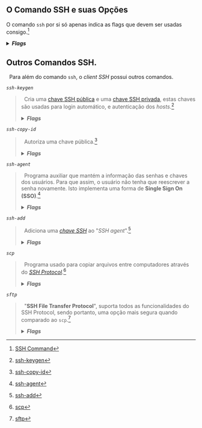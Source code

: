 ## O Comando SSH e suas Opções
O comando `ssh` por si só apenas indica as flags que devem ser usadas consigo.[^1]
<details>
  <summary>
    <b>
      <i>
        Flags
      </i>
    </b>
  </summary>

>- `-1`: Usa apenas a versão 1 do protocolo SSH.
>
>- `-2`: Usa apenas a versão 2 do protocolo SSH.
>
>- `-4`: Usa apenas o endereço IPv4.
>
>- `-6`: Usa apenas o endereço IPv6.
>
>- `-A`: Habilita o encaminhamento do agente de autenticação.
>
>- `-a`: Desabilita o encaminhamento do agente de autenticação.
>
>- `-C`: Usa compressão de dados.
>
>- `-c cipher_spec`: Seleciona a especificação *cipher* para encriptar a seção.
>
>- `-D [bind_address:]*port*`: Porta de encaminhamento de nível de aplicação dinâmico. Esse comando aloca um *socket* para ser usada pela porta local. Quando a conexão e feita por essa porta, ela e encaminhada por um canal seguro, e o protocolo de aplicação e usado para determinar onde uma maquina remota tem de se conectar.
>
>- `-E log_file`: Acrescenta *debug logs* a *log_file* ao invés do *standard error*.
>
>- `-F configfile`: Especifica um arquivo de configuração por usuário. O arquivo padrão e `~/.ssh/config`.
>
>- `-g`: Permite que hosts remotos se conectem as portas de encaminhamento locais.
>
>- `-i identity_file`: Arquivo por onde a *identity key*(chave privada) para autenticação de chave publica será lida.
>
>- `-J [user*@]host[:port]`: Conecta ao host fazendo primeiro uma conexão SSH a *pjump host[(/iam/jump-host)* e então estabelecendo um *[TCP Forwarding](https://www.ssh.com/ssh/tunneling/example)* para o destino final
>
>- `-l login_name`: Especifica o usuário para fazer *log in* na maquina remota.
>
>- `-p port`: Porta para conectar no *host* remoto.
>
>- `-q`: *Quiet Mode*.
>
>- `-V`: Mostra a versão atual do SSH.
>
>- `-v`: Verbaliza as ações.
>
>- `-X`: Habilita o encaminhamento X11 (*X11 Forwarding*).
>
>- `-L address`: Configura um encaminhamento local.
>
>- `-R address`: Configura um encaminhamento remoto.

</details>

## Outros Comandos SSH.
&nbsp; Para além do comando `ssh`, o *client SSH* possui outros comandos.

*`ssh-keygen`*
>&nbsp; Cria uma [chave SSH pública]() e uma [chave SSH privada](), estas chaves são usadas para login automático, e autenticação dos *hosts*.[^2]
> <details><summary><b><i>Flags</i></b></summary>
>
>>*`-t <type>`*
>>
>>&nbsp; Especifica o tipo de chave a ser criado, os valores mais usados são **rsa**, **dsa** e **ecdsa** para chaves *[RSA]()*, *[DSA]()* e *[elliptic curve DSA]()* respectivamente.
>
>>*`-b <bits-number>`*
>>
>>&nbsp; Especifica o número de **bits** a ser usado na chave. Em geral, **2048 bits** para chaves **RSA** costumam ser suficientes, porém, **4096 bits** costumam ser uma opção mais segura.
>
>>*`-f <filename>`*
>>
>>&nbsp; Especifica o nome do arquivo onde será guardado a chave.
</details>

*`ssh-copy-id`*
>
>&nbsp; Autoriza uma chave pública.[^3]
>
> <details><summary><b><i>Flags</i></b></summary>
>
>>*`-`*
</details>

*`ssh-agent`*
>
>&nbsp; Programa auxiliar que mantém a informação das senhas e chaves dos usuários. Para que assim, o usuário não tenha que reescrever a senha novamente. Isto implementa uma forma de **Single Sign On (SSO)**.[^4]
>
> <details><summary><b><i>Flags</i></b></summary>
>
>>*`-`*
</details>

*`ssh-add`*
>
>&nbsp; Adiciona uma *[chave SSH]()* ao "*SSH agent*".[^5]
>
> <details><summary><b><i>Flags</i></b></summary>
>
>>*`-`*
</details>

*`scp`*
>
>&nbsp; Programa usado para copiar arquivos entre computadores através do *[SSH Protocol]()*.[^6]
>
> <details><summary><b><i>Flags</i></b></summary>
>
>>*`-`*
</details>

*`sftp`*
>
>&nbsp; "**SSH File Transfer Protocol**", suporta todos as funcionalidades do SSH Protocol, sendo portanto, uma opção mais segura quando comparado ao `scp`.[^7]
>
> <details><summary><b><i>Flags</i></b></summary>
>
>>*`-`*
</details>

[^1]:[SSH Command](https://www.ssh.com/academy/ssh/command)
[^2]:[ssh-keygen](https://www.ssh.com/academy/ssh/keygen)
[^3]:[ssh-copy-id]()
[^4]:[ssh-agent]()
[^5]:[ssh-add]()
[^6]:[scp]()
[^7]:[sftp]()
